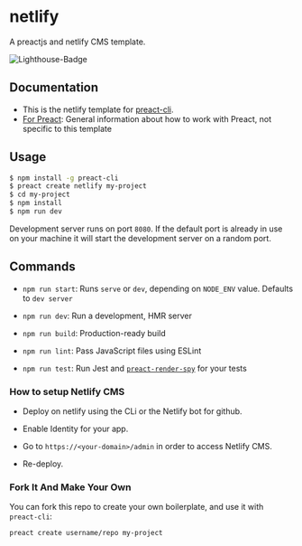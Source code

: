 # netlify
A preactjs and netlify CMS template.

![Lighthouse-Badge](https://img.shields.io/badge/lighthouse-100%2F100-brightgreen.svg)

## Documentation
- This is the netlify template for [preact-cli](https://github.com/developit/preact-cli).
- [For Preact](https://preactjs.com/): General information about how to work with Preact, not specific to this template

## Usage

``` bash
$ npm install -g preact-cli
$ preact create netlify my-project
$ cd my-project
$ npm install
$ npm run dev
```

Development server runs on port `8080`. If the default port is already in use on your machine it will start the development server on a random port.

## Commands

- `npm run start`: Runs `serve` or `dev`, depending on `NODE_ENV` value. Defaults to `dev server`

- `npm run dev`: Run a development, HMR server

- `npm run build`: Production-ready build

- `npm run lint`: Pass JavaScript files using ESLint

- `npm run test`: Run Jest and [`preact-render-spy`](https://github.com/mzgoddard/preact-render-spy) for your tests

### How to setup Netlify CMS

- Deploy on netlify using the CLi or the Netlify bot for github.

- Enable Identity for your app.

- Go to `https://<your-domain>/admin` in order to access Netlify CMS.

- Re-deploy.

### Fork It And Make Your Own

You can fork this repo to create your own boilerplate, and use it with `preact-cli`:

``` bash
preact create username/repo my-project
```
